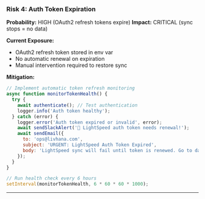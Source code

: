 ### Risk 4: Auth Token Expiration

**Probability:** HIGH (OAuth2 refresh tokens expire)
**Impact:** CRITICAL (sync stops = no data)

**Current Exposure:**

- OAuth2 refresh token stored in env var
- No automatic renewal on expiration
- Manual intervention required to restore sync

**Mitigation:**

```javascript
// Implement automatic token refresh monitoring
async function monitorTokenHealth() {
  try {
    await authenticate(); // Test authentication
    logger.info('Auth token healthy');
  } catch (error) {
    logger.error('Auth token expired or invalid', error);
    await sendSlackAlert('🚨 LightSpeed auth token needs renewal!');
    await sendEmail({
      to: 'ops@livhana.com',
      subject: 'URGENT: LightSpeed Auth Token Expired',
      body: 'LightSpeed sync will fail until token is renewed. Go to dashboard and refresh credentials.'
    });
  }
}

// Run health check every 6 hours
setInterval(monitorTokenHealth, 6 * 60 * 60 * 1000);
```

---

